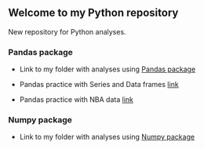 ## Welcome to my Python repository

New repository for Python analyses.

### Pandas package

-  Link to my folder with analyses using [Pandas package](https://github.com/JuanmaMN/Python/tree/master/pandas)
  
-  Pandas practice with Series and Data frames [link](https://github.com/JuanmaMN/Python/blob/master/pandas/DataFrameandSeries.md)

-  Pandas practice with NBA data [link](https://github.com/JuanmaMN/Python/tree/master/pandas/NBA_analytics_with_pandas)   



### Numpy package

-  Link to my folder with analyses using [Numpy package](https://github.com/JuanmaMN/Python/tree/master/numpy)
